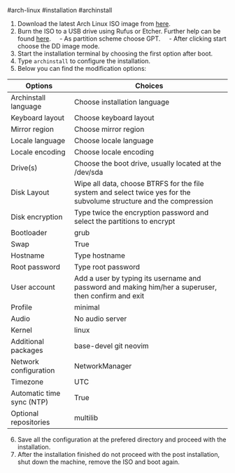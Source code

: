 #arch-linux #installation #archinstall
1. Download the latest Arch Linux ISO image from [here](http://ftp.cc.uoc.gr/mirrors/linux/archlinux/iso/latest/).
2. Burn the ISO to a USB drive using Rufus or Etcher. Further help can be found [here](https://cerebrux.net/2018/03/15/%ce%b5%cf%8d%ce%ba%ce%bf%ce%bb%ce%b7-%ce%b5%ce%b3%ce%b3%cf%81%ce%b1%cf%86%ce%ae-iso-%ce%ba%ce%b1%ce%b9-img-%ce%b1%cf%81%cf%87%ce%b5%ce%af%cf%89%ce%bd-%cf%83%ce%b5-usb-sd-%ce%ba%ce%ac%cf%81%cf%84/).
    - As partition scheme choose GPT.
    - After clicking start choose the DD image mode.
3. Start the installation terminal by choosing the first option after boot.
4. Type ```archinstall``` to configure the installation.
5. Below you can find the modification options:

| Options | Choices |
| --- | --- |
| Archinstall language | Choose installation language |
| Keyboard layout | Choose keyboard layout |
| Mirror region | Choose mirror region |
| Locale language | Choose locale language |
| Locale encoding | Choose locale encoding |
| Drive(s) | Choose the boot drive, usually located at the /dev/sda |
| Disk Layout | Wipe all data, choose BTRFS for the file system and select twice yes for the subvolume structure and the compression |
| Disk encryption | Type twice the encryption password and select the partitions to encrypt |
| Bootloader | grub |
| Swap | True |
| Hostname | Type hostname |
| Root password | Type root password |
| User account | Add a user by typing its username and password and making him/her a superuser, then confirm and exit |
| Profile | minimal |
| Audio | No audio server |
| Kernel | linux |
| Additional packages | base-devel git neovim |
| Network configuration | NetworkManager |
| Timezone | UTC |
| Automatic time sync (NTP) | True |
| Optional repositories | multilib |

6. Save all the configuration at the prefered directory and proceed with the installation.
7. After the installation finished do not proceed with the post installation, shut down the machine, remove the ISO and boot again.